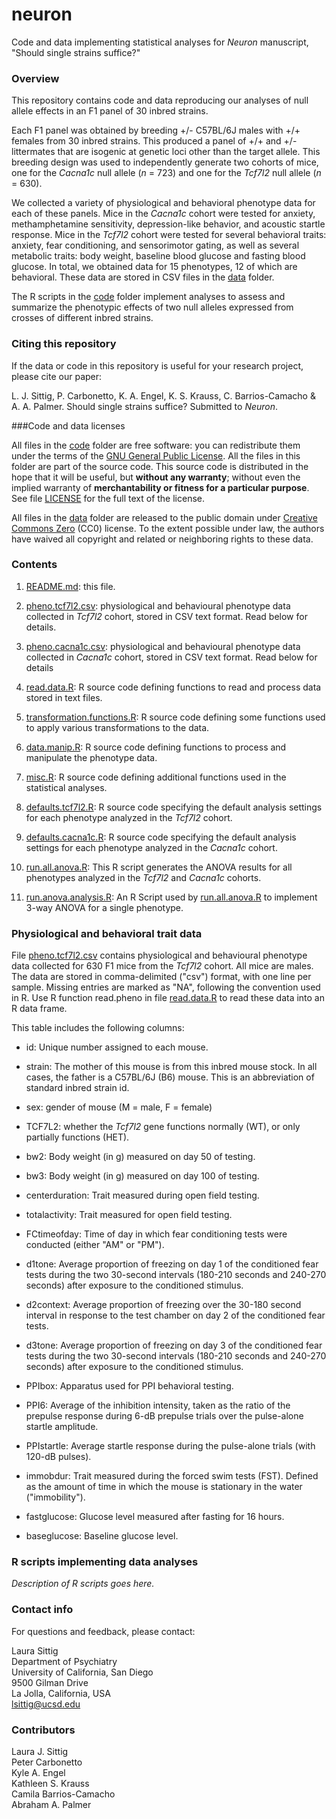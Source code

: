 # neuron

Code and data implementing statistical analyses for *Neuron*
manuscript, "Should single strains suffice?"

### Overview

This repository contains code and data reproducing our analyses of
null allele effects in an F1 panel of 30 inbred strains.

Each F1 panel was obtained by breeding +/- C57BL/6J males with +/+
females from 30 inbred strains. This produced a panel of +/+ and +/-
littermates that are isogenic at genetic loci other than the target
allele. This breeding design was used to independently generate two
cohorts of mice, one for the *Cacna1c* null allele (*n* = 723) and one
for the *Tcf7l2* null allele (*n* = 630).

We collected a variety of physiological and behavioral phenotype data
for each of these panels. Mice in the *Cacna1c* cohort were tested for
anxiety, methamphetamine sensitivity, depression-like behavior, and
acoustic startle response. Mice in the *Tcf7l2* cohort were tested for
several behavioral traits: anxiety, fear conditioning, and
sensorimotor gating, as well as several metabolic traits: body weight,
baseline blood glucose and fasting blood glucose. In total, we
obtained data for 15 phenotypes, 12 of which are behavioral. These
data are stored in CSV files in the [data](data) folder.

The R scripts in the [code](code) folder implement analyses to assess
and summarize the phenotypic effects of two null alleles expressed
from crosses of different inbred strains.

### Citing this repository

If the data or code in this repository is useful for your research
project, please cite our paper:

L. J. Sittig, P. Carbonetto, K. A. Engel, K. S. Krauss, C.
Barrios-Camacho & A. A. Palmer. Should single strains suffice?
Submitted to *Neuron*.

###Code and data licenses

All files in the [code](code) folder are free software: you can
redistribute them under the terms of the
[GNU General Public License](http://www.gnu.org/licenses/gpl.html). All
the files in this folder are part of the source code. This source code
is distributed in the hope that it will be useful, but **without any
warranty**; without even the implied warranty of **merchantability or
fitness for a particular purpose**. See file [LICENSE](code/LICENSE)
for the full text of the license.

All files in the [data](data) folder are released to the public domain
under
[Creative Commons Zero](http://creativecommons.org/publicdomain/zero/1.0)
(CC0) license. To the extent possible under law, the authors have
waived all copyright and related or neighboring rights to these data.

### Contents

1. [README.md](README.md): this file.

2. [pheno.tcf7l2.csv](data/pheno.tcf7l2.csv): physiological and
behavioural phenotype data collected in *Tcf7l2* cohort, stored in CSV
text format. Read below for details.

3. [pheno.cacna1c.csv](data/pheno.cacna1c.csv): physiological and
behavioural phenotype data collected in *Cacna1c* cohort, stored in
CSV text format. Read below for details

4. [read.data.R](code/read.data.R): R source code defining functions
to read and process data stored in text files.

5. [transformation.functions.R](code/transformation.functions.R): R
source code defining some functions used to apply various
transformations to the data.

6. [data.manip.R](code/data.manip.R): R source code defining functions
to process and manipulate the phenotype data.

7. [misc.R](code/misc.R): R source code defining additional functions
used in the statistical analyses.

8. [defaults.tcf7l2.R](code/defaults.tcf7l2.R): R source code
specifying the default analysis settings for each phenotype analyzed
in the *Tcf7l2* cohort.

9. [defaults.cacna1c.R](code/defaults.cacna1c.R): R source code
specifying the default analysis settings for each phenotype analyzed
in the *Cacna1c* cohort.

10. [run.all.anova.R](code/run.all.anova.R): This R script generates
the ANOVA results for all phenotypes analyzed in the *Tcf7l2* and
*Cacna1c* cohorts.

11. [run.anova.analysis.R](code/run.anova.analysis.R): An R Script
used by [run.all.anova.R](code/run.all.anova.R) to implement 3-way
ANOVA for a single phenotype.

### Physiological and behavioral trait data

File [pheno.tcf7l2.csv](data/pheno.tcf7l2.csv) contains physiological
and behavioural phenotype data collected for 630 F1 mice from the
*Tcf7l2* cohort.  All mice are males. The data are stored in
comma-delimited ("csv") format, with one line per sample. Missing
entries are marked as "NA", following the convention used in R. Use R
function read.pheno in file [read.data.R](code/read.data.R) to read
these data into an R data frame.

This table includes the following columns:

+ id: Unique number assigned to each mouse.

+ strain: The mother of this mouse is from this inbred mouse stock. In
all cases, the father is a C57BL/6J (B6) mouse. This is an
abbreviation of standard inbred strain id.

+ sex: gender of mouse (M = male, F = female)

+ TCF7L2: whether the *Tcf7l2* gene functions normally (WT), or only
partially functions (HET).

+ bw2: Body weight (in g) measured on day 50 of testing.

+ bw3: Body weight (in g) measured on day 100 of testing.

+ centerduration: Trait measured during open field testing.

+ totalactivity: Trait measured for open field testing.

+ FCtimeofday: Time of day in which fear conditioning tests were
conducted (either "AM" or "PM").

+ d1tone: Average proportion of freezing on day 1 of the conditioned
fear tests during the two 30-second intervals (180-210 seconds and
240-270 seconds) after exposure to the conditioned stimulus.

+ d2context: Average proportion of freezing over the 30-180 second
interval in response to the test chamber on day 2 of the conditioned
fear tests.

+ d3tone: Average proportion of freezing on day 3 of the conditioned
fear tests during the two 30-second intervals (180-210 seconds and
240-270 seconds) after exposure to the conditioned stimulus.

+ PPIbox: Apparatus used for PPI behavioral testing.

+ PPI6: Average of the inhibition intensity, taken as the ratio of the
prepulse response during 6-dB prepulse trials over the pulse-alone
startle amplitude.

+ PPIstartle: Average startle response during the pulse-alone
trials (with 120-dB pulses).

+ immobdur: Trait measured during the forced swim tests (FST). Defined
as the amount of time in which the mouse is stationary in the water
("immobility").
  
+ fastglucose: Glucose level measured after fasting for 16 hours.

+ baseglucose: Baseline glucose level.

### R scripts implementing data analyses

*Description of R scripts goes here.*

### Contact info

For questions and feedback, please contact:

Laura Sittig<br>
Department of Psychiatry<br>
University of California, San Diego<br>
9500 Gilman Drive<br>
La Jolla, California, USA<br>
lsittig@ucsd.edu

### Contributors

Laura J. Sittig<br>
Peter Carbonetto<br>
Kyle A. Engel<br>
Kathleen S. Krauss<br>
Camila Barrios-Camacho<br>
Abraham A. Palmer

